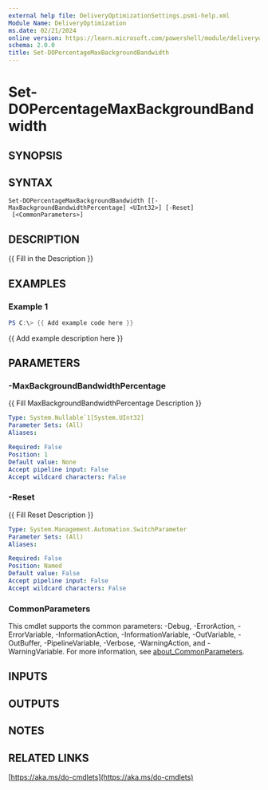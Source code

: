 ```yaml
---
external help file: DeliveryOptimizationSettings.psm1-help.xml
Module Name: DeliveryOptimization
ms.date: 02/21/2024
online version: https://learn.microsoft.com/powershell/module/deliveryoptimization/set-dopercentagemaxbackgroundbandwidth?view=windowsserver2025-ps&wt.mc_id=ps-gethelp
schema: 2.0.0
title: Set-DOPercentageMaxBackgroundBandwidth
---
```


# Set-DOPercentageMaxBackgroundBandwidth

## SYNOPSIS

## SYNTAX

```
Set-DOPercentageMaxBackgroundBandwidth [[-MaxBackgroundBandwidthPercentage] <UInt32>] [-Reset]
 [<CommonParameters>]
```

## DESCRIPTION

{{ Fill in the Description }}

## EXAMPLES

### Example 1

```powershell
PS C:\> {{ Add example code here }}
```

{{ Add example description here }}

## PARAMETERS

### -MaxBackgroundBandwidthPercentage

{{ Fill MaxBackgroundBandwidthPercentage Description }}

```yaml
Type: System.Nullable`1[System.UInt32]
Parameter Sets: (All)
Aliases:

Required: False
Position: 1
Default value: None
Accept pipeline input: False
Accept wildcard characters: False
```

### -Reset

{{ Fill Reset Description }}

```yaml
Type: System.Management.Automation.SwitchParameter
Parameter Sets: (All)
Aliases:

Required: False
Position: Named
Default value: False
Accept pipeline input: False
Accept wildcard characters: False
```

### CommonParameters

This cmdlet supports the common parameters: -Debug, -ErrorAction, -ErrorVariable,
-InformationAction, -InformationVariable, -OutVariable, -OutBuffer, -PipelineVariable, -Verbose,
-WarningAction, and -WarningVariable. For more information, see
[about_CommonParameters](http://go.microsoft.com/fwlink/?LinkID=113216).

## INPUTS

## OUTPUTS

## NOTES

## RELATED LINKS

[https://aka.ms/do-cmdlets](https://aka.ms/do-cmdlets)
